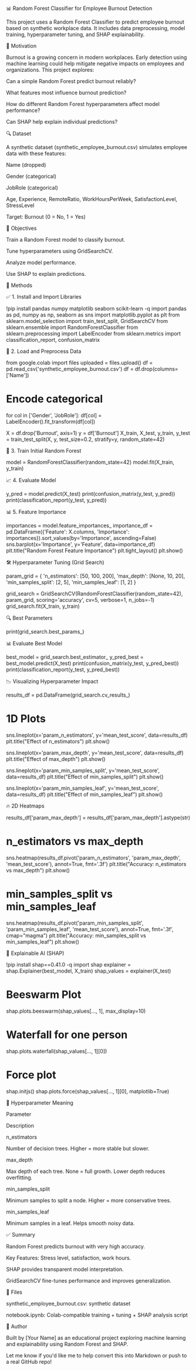 📊 Random Forest Classifier for Employee Burnout Detection

This project uses a Random Forest Classifier to predict employee burnout based on synthetic workplace data. It includes data preprocessing, model training, hyperparameter tuning, and SHAP explainability.

🧠 Motivation

Burnout is a growing concern in modern workplaces. Early detection using machine learning could help mitigate negative impacts on employees and organizations. This project explores:

Can a simple Random Forest predict burnout reliably?

What features most influence burnout prediction?

How do different Random Forest hyperparameters affect model performance?

Can SHAP help explain individual predictions?

🔍 Dataset

A synthetic dataset (synthetic_employee_burnout.csv) simulates employee data with these features:

Name (dropped)

Gender (categorical)

JobRole (categorical)

Age, Experience, RemoteRatio, WorkHoursPerWeek, SatisfactionLevel, StressLevel

Target: Burnout (0 = No, 1 = Yes)

🚀 Objectives

Train a Random Forest model to classify burnout.

Tune hyperparameters using GridSearchCV.

Analyze model performance.

Use SHAP to explain predictions.

🧪 Methods

✅ 1. Install and Import Libraries

!pip install pandas numpy matplotlib seaborn scikit-learn -q
import pandas as pd, numpy as np, seaborn as sns
import matplotlib.pyplot as plt
from sklearn.model_selection import train_test_split, GridSearchCV
from sklearn.ensemble import RandomForestClassifier
from sklearn.preprocessing import LabelEncoder
from sklearn.metrics import classification_report, confusion_matrix

📂 2. Load and Preprocess Data

from google.colab import files
uploaded = files.upload()
df = pd.read_csv('synthetic_employee_burnout.csv')
df = df.drop(columns=['Name'])

# Encode categorical
for col in ['Gender', 'JobRole']:
    df[col] = LabelEncoder().fit_transform(df[col])

X = df.drop('Burnout', axis=1)
y = df['Burnout']
X_train, X_test, y_train, y_test = train_test_split(X, y, test_size=0.2, stratify=y, random_state=42)

🌳 3. Train Initial Random Forest

model = RandomForestClassifier(random_state=42)
model.fit(X_train, y_train)

📈 4. Evaluate Model

y_pred = model.predict(X_test)
print(confusion_matrix(y_test, y_pred))
print(classification_report(y_test, y_pred))

📊 5. Feature Importance

importances = model.feature_importances_
importance_df = pd.DataFrame({'Feature': X.columns, 'Importance': importances}).sort_values(by='Importance', ascending=False)
sns.barplot(x='Importance', y='Feature', data=importance_df)
plt.title("Random Forest Feature Importance")
plt.tight_layout()
plt.show()

🛠️ Hyperparameter Tuning (Grid Search)

param_grid = {
    'n_estimators': [50, 100, 200],
    'max_depth': [None, 10, 20],
    'min_samples_split': [2, 5],
    'min_samples_leaf': [1, 2]
}

grid_search = GridSearchCV(RandomForestClassifier(random_state=42), param_grid, scoring='accuracy', cv=5, verbose=1, n_jobs=-1)
grid_search.fit(X_train, y_train)

🔍 Best Parameters

print(grid_search.best_params_)

📊 Evaluate Best Model

best_model = grid_search.best_estimator_
y_pred_best = best_model.predict(X_test)
print(confusion_matrix(y_test, y_pred_best))
print(classification_report(y_test, y_pred_best))

📉 Visualizing Hyperparameter Impact

results_df = pd.DataFrame(grid_search.cv_results_)

# 1D Plots
sns.lineplot(x='param_n_estimators', y='mean_test_score', data=results_df)
plt.title("Effect of n_estimators")
plt.show()

sns.lineplot(x='param_max_depth', y='mean_test_score', data=results_df)
plt.title("Effect of max_depth")
plt.show()

sns.lineplot(x='param_min_samples_split', y='mean_test_score', data=results_df)
plt.title("Effect of min_samples_split")
plt.show()

sns.lineplot(x='param_min_samples_leaf', y='mean_test_score', data=results_df)
plt.title("Effect of min_samples_leaf")
plt.show()

🔥 2D Heatmaps

results_df['param_max_depth'] = results_df['param_max_depth'].astype(str)

# n_estimators vs max_depth
sns.heatmap(results_df.pivot('param_n_estimators', 'param_max_depth', 'mean_test_score'), annot=True, fmt='.3f')
plt.title("Accuracy: n_estimators vs max_depth")
plt.show()

# min_samples_split vs min_samples_leaf
sns.heatmap(results_df.pivot('param_min_samples_split', 'param_min_samples_leaf', 'mean_test_score'), annot=True, fmt='.3f', cmap="magma")
plt.title("Accuracy: min_samples_split vs min_samples_leaf")
plt.show()

🧠 Explainable AI (SHAP)

!pip install shap==0.41.0 -q
import shap
explainer = shap.Explainer(best_model, X_train)
shap_values = explainer(X_test)

# Beeswarm Plot
shap.plots.beeswarm(shap_values[..., 1], max_display=10)

# Waterfall for one person
shap.plots.waterfall(shap_values[..., 1][0])

# Force plot
shap.initjs()
shap.plots.force(shap_values[..., 1][0], matplotlib=True)

🔧 Hyperparameter Meaning

Parameter

Description

n_estimators

Number of decision trees. Higher = more stable but slower.

max_depth

Max depth of each tree. None = full growth. Lower depth reduces overfitting.

min_samples_split

Minimum samples to split a node. Higher = more conservative trees.

min_samples_leaf

Minimum samples in a leaf. Helps smooth noisy data.

✅ Summary

Random Forest predicts burnout with very high accuracy.

Key Features: Stress level, satisfaction, work hours.

SHAP provides transparent model interpretation.

GridSearchCV fine-tunes performance and improves generalization.

📁 Files

synthetic_employee_burnout.csv: synthetic dataset

notebook.ipynb: Colab-compatible training + tuning + SHAP analysis script

👤 Author

Built by [Your Name] as an educational project exploring machine learning and explainability using Random Forest and SHAP.

Let me know if you'd like me to help convert this into Markdown or push to a real GitHub repo!

